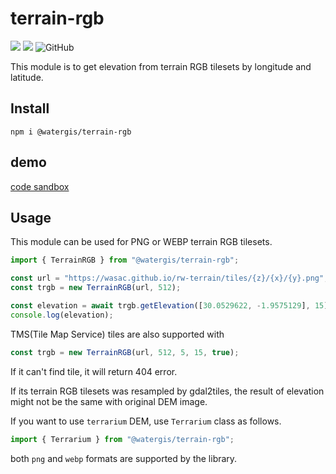# terrain-rgb

![](https://github.com/watergis/terrain-rgb/workflows/build/badge.svg)
![](https://github.com/watergis/terrain-rgb/workflows/Node.js%20Package/badge.svg)
![GitHub](https://img.shields.io/github/license/watergis/terrain-rgb)

This module is to get elevation from terrain RGB tilesets by longitude and latitude.

## Install

```
npm i @watergis/terrain-rgb
```

## demo

[code sandbox](https://codesandbox.io/s/terrain-rgb-g4nym)

## Usage

This module can be used for PNG or WEBP terrain RGB tilesets.

```ts
import { TerrainRGB } from "@watergis/terrain-rgb";

const url = "https://wasac.github.io/rw-terrain/tiles/{z}/{x}/{y}.png";
const trgb = new TerrainRGB(url, 512);

const elevation = await trgb.getElevation([30.0529622, -1.9575129], 15);
console.log(elevation);
```

TMS(Tile Map Service) tiles are also supported with

```ts
const trgb = new TerrainRGB(url, 512, 5, 15, true);
```

If it can't find tile, it will return 404 error.

If its terrain RGB tilesets was resampled by gdal2tiles, the result of elevation might not be the same with original DEM image.

If you want to use `terrarium` DEM, use `Terrarium` class as follows.

```ts
import { Terrarium } from "@watergis/terrain-rgb";
```

both `png` and `webp` formats are supported by the library.
